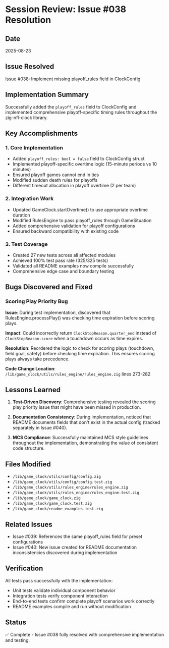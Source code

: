 # Session Review: Issue #038 Resolution

## Date
2025-08-23

## Issue Resolved
Issue #038: Implement missing playoff_rules field in ClockConfig

## Implementation Summary
Successfully added the `playoff_rules` field to ClockConfig and implemented comprehensive playoff-specific timing rules throughout the zig-nfl-clock library.

## Key Accomplishments

### 1. Core Implementation
- Added `playoff_rules: bool = false` field to ClockConfig struct
- Implemented playoff-specific overtime logic (15-minute periods vs 10 minutes)
- Ensured playoff games cannot end in ties
- Modified sudden death rules for playoffs
- Different timeout allocation in playoff overtime (2 per team)

### 2. Integration Work
- Updated GameClock.startOvertime() to use appropriate overtime duration
- Modified RulesEngine to pass playoff_rules through GameSituation
- Added comprehensive validation for playoff configurations
- Ensured backward compatibility with existing code

### 3. Test Coverage
- Created 27 new tests across all affected modules
- Achieved 100% test pass rate (325/325 tests)
- Validated all README examples now compile successfully
- Comprehensive edge case and boundary testing

## Bugs Discovered and Fixed

### Scoring Play Priority Bug
**Issue**: During test implementation, discovered that RulesEngine.processPlay() was checking time expiration before scoring plays.

**Impact**: Could incorrectly return `ClockStopReason.quarter_end` instead of `ClockStopReason.score` when a touchdown occurs as time expires.

**Resolution**: Reordered the logic to check for scoring plays (touchdown, field goal, safety) before checking time expiration. This ensures scoring plays always take precedence.

**Code Change Location**: `/lib/game_clock/utils/rules_engine/rules_engine.zig` lines 273-282

## Lessons Learned

1. **Test-Driven Discovery**: Comprehensive testing revealed the scoring play priority issue that might have been missed in production.

2. **Documentation Consistency**: During implementation, noticed that README documents fields that don't exist in the actual config (tracked separately in Issue #040).

3. **MCS Compliance**: Successfully maintained MCS style guidelines throughout the implementation, demonstrating the value of consistent code structure.

## Files Modified
- `/lib/game_clock/utils/config/config.zig`
- `/lib/game_clock/utils/config/config.test.zig`
- `/lib/game_clock/utils/rules_engine/rules_engine.zig`
- `/lib/game_clock/utils/rules_engine/rules_engine.test.zig`
- `/lib/game_clock/game_clock.zig`
- `/lib/game_clock/game_clock.test.zig`
- `/lib/game_clock/readme_examples.test.zig`

## Related Issues
- Issue #039: References the same playoff_rules field for preset configurations
- Issue #040: New issue created for README documentation inconsistencies discovered during implementation

## Verification
All tests pass successfully with the implementation:
- Unit tests validate individual component behavior
- Integration tests verify component interaction
- End-to-end tests confirm complete playoff scenarios work correctly
- README examples compile and run without modification

## Status
✅ Complete - Issue #038 fully resolved with comprehensive implementation and testing.